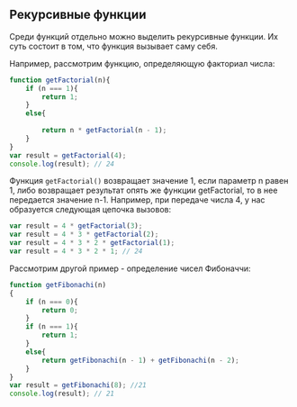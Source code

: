 ## Рекурсивные функции

Среди функций отдельно можно выделить рекурсивные функции. Их суть состоит в том, что функция вызывает саму себя.

Например, рассмотрим функцию, определяющую факториал числа:

```js
function getFactorial(n){
    if (n === 1){
        return 1;
    }
    else{
        
        return n * getFactorial(n - 1);
    }
}
var result = getFactorial(4); 
console.log(result); // 24
```

Функция `getFactorial()` возвращает значение 1, если параметр n равен 1, либо возвращает результат опять же функции getFactorial, то в 
нее передается значение n-1. Например, при передаче числа 4, у нас образуется следующая цепочка вызовов:

```js
var result = 4 * getFactorial(3);
var result = 4 * 3 * getFactorial(2);
var result = 4 * 3 * 2 * getFactorial(1);
var result = 4 * 3 * 2 * 1; // 24
```

Рассмотрим другой пример - определение чисел Фибоначчи:

```js
function getFibonachi(n)
{
    if (n === 0){
        return 0;
    }
    if (n === 1){
        return 1;
    }
    else{
        return getFibonachi(n - 1) + getFibonachi(n - 2);
    }
}
var result = getFibonachi(8); //21 
console.log(result); // 21
```

